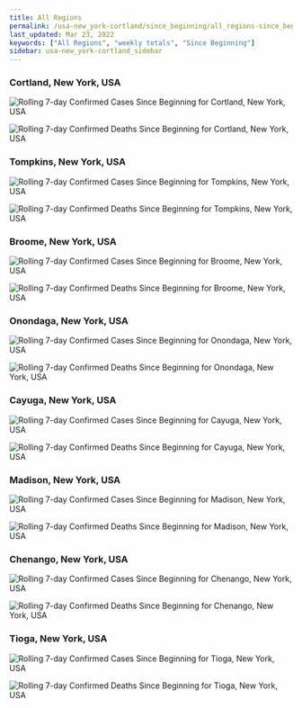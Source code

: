 ```yaml
---
title: All Regions
permalink: /usa-new_york-cortland/since_beginning/all_regions-since_beginning.html
last_updated: Mar 23, 2022
keywords: ["All Regions", "weekly totals", "Since Beginning"]
sidebar: usa-new_york-cortland_sidebar
---
```


<h3>Cortland, New York, USA</h3>

![Rolling 7-day Confirmed Cases Since Beginning for Cortland, New York, USA](/covid_tracker/images/graphs/usa-new_york-cortland-rolling_7_days_confirmed-since_beginning_graph.png)

![Rolling 7-day Confirmed Deaths Since Beginning for Cortland, New York, USA](/covid_tracker/images/graphs/usa-new_york-cortland-rolling_7_days_deaths-since_beginning_graph.png)

<h3>Tompkins, New York, USA</h3>

![Rolling 7-day Confirmed Cases Since Beginning for Tompkins, New York, USA](/covid_tracker/images/graphs/usa-new_york-tompkins-rolling_7_days_confirmed-since_beginning_graph.png)

![Rolling 7-day Confirmed Deaths Since Beginning for Tompkins, New York, USA](/covid_tracker/images/graphs/usa-new_york-tompkins-rolling_7_days_deaths-since_beginning_graph.png)

<h3>Broome, New York, USA</h3>

![Rolling 7-day Confirmed Cases Since Beginning for Broome, New York, USA](/covid_tracker/images/graphs/usa-new_york-broome-rolling_7_days_confirmed-since_beginning_graph.png)

![Rolling 7-day Confirmed Deaths Since Beginning for Broome, New York, USA](/covid_tracker/images/graphs/usa-new_york-broome-rolling_7_days_deaths-since_beginning_graph.png)

<h3>Onondaga, New York, USA</h3>

![Rolling 7-day Confirmed Cases Since Beginning for Onondaga, New York, USA](/covid_tracker/images/graphs/usa-new_york-onondaga-rolling_7_days_confirmed-since_beginning_graph.png)

![Rolling 7-day Confirmed Deaths Since Beginning for Onondaga, New York, USA](/covid_tracker/images/graphs/usa-new_york-onondaga-rolling_7_days_deaths-since_beginning_graph.png)

<h3>Cayuga, New York, USA</h3>

![Rolling 7-day Confirmed Cases Since Beginning for Cayuga, New York, USA](/covid_tracker/images/graphs/usa-new_york-cayuga-rolling_7_days_confirmed-since_beginning_graph.png)

![Rolling 7-day Confirmed Deaths Since Beginning for Cayuga, New York, USA](/covid_tracker/images/graphs/usa-new_york-cayuga-rolling_7_days_deaths-since_beginning_graph.png)

<h3>Madison, New York, USA</h3>

![Rolling 7-day Confirmed Cases Since Beginning for Madison, New York, USA](/covid_tracker/images/graphs/usa-new_york-madison-rolling_7_days_confirmed-since_beginning_graph.png)

![Rolling 7-day Confirmed Deaths Since Beginning for Madison, New York, USA](/covid_tracker/images/graphs/usa-new_york-madison-rolling_7_days_deaths-since_beginning_graph.png)

<h3>Chenango, New York, USA</h3>

![Rolling 7-day Confirmed Cases Since Beginning for Chenango, New York, USA](/covid_tracker/images/graphs/usa-new_york-chenango-rolling_7_days_confirmed-since_beginning_graph.png)

![Rolling 7-day Confirmed Deaths Since Beginning for Chenango, New York, USA](/covid_tracker/images/graphs/usa-new_york-chenango-rolling_7_days_deaths-since_beginning_graph.png)

<h3>Tioga, New York, USA</h3>

![Rolling 7-day Confirmed Cases Since Beginning for Tioga, New York, USA](/covid_tracker/images/graphs/usa-new_york-tioga-rolling_7_days_confirmed-since_beginning_graph.png)

![Rolling 7-day Confirmed Deaths Since Beginning for Tioga, New York, USA](/covid_tracker/images/graphs/usa-new_york-tioga-rolling_7_days_deaths-since_beginning_graph.png)

